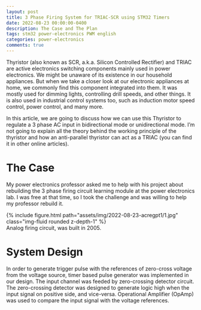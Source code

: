 ```yaml
---
layout: post
title: 3 Phase Firing System for TRIAC-SCR using STM32 Timers
date: 2022-08-23 00:00:00-0400
description: The Case and The Plan
tags: stm32 power-electronics PWM english
categories: power-electronics
comments: true
---
```


Thyristor (also known as SCR, a.k.a. Silicon Controlled Rectifier) and TRIAC are active electronics switching components mainly used in power electronics. We might be unaware of its existence in our household appliances. But when we take a closer look at our electronic appliances at home, we commonly find this component integrated into them. It was mostly used for dimming lights, controlling drill speeds, and other things. It is also used in industrial control systems too, such as induction motor speed control, power control, and many more. 

In this article, we are going to discuss how we can use this Thyristor to regulate a 3 phase AC input in bidirectional mode or unidirectional mode. I’m not going to explain all the theory behind the working principle of the thyristor and how an anti-parallel thyristor can act as a TRIAC (you can find it in other online articles).

# The Case
My power electronics professor asked me to help with his project about rebuilding the 3 phase firing circuit learning module at the power electronics lab. I was free at that time, so I took the challenge and was willing to help my professor rebuild it. 

<div class="row mt-3">
    <div class="col-sm mt-3 mt-md-0">
        {% include figure.html path="assets/img/2022-08-23-acregpt1/1.jpg" class="img-fluid rounded z-depth-1" %}
    </div>
</div>
<div class="caption">
    Analog firing circuit, was built in 2005.
</div>

# System Design
In order to generate trigger pulse with the references of zero-cross voltage from the voltage source, timer based pulse generator was implemented in our design. The input channel was feeded by zero-crossing detector circuit. The zero-crossing detector was designed to generate logic high when the input signal on positive side, and vice-versa. Operational Amplifier (OpAmp) was used to compare the input signal with the voltage references.
